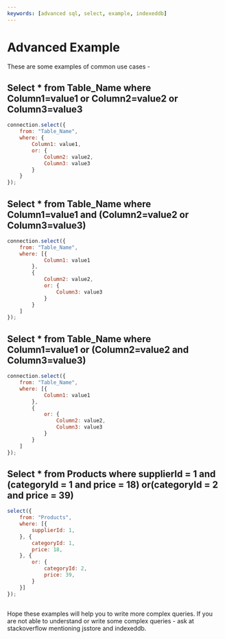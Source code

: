 ```yaml
---
keywords: [advanced sql, select, example, indexeddb]
---
```


# Advanced Example

These are some examples of common use cases -

## Select * from Table_Name where Column1=value1 or Column2=value2 or Column3=value3

```javascript
connection.select({
    from: "Table_Name",
    where: {
        Column1: value1,
        or: {
            Column2: value2,
            Column3: value3
        }
    }
});
```
    
## Select * from Table_Name where Column1=value1 and (Column2=value2 or Column3=value3)

```javascript
connection.select({
    from: "Table_Name",
    where: [{
            Column1: value1
        },
        {
            Column2: value2,
            or: {
                Column3: value3
            }
        }
    ]
});
```
    
## Select * from Table_Name where Column1=value1 or (Column2=value2 and Column3=value3)

```javascript
connection.select({
    from: "Table_Name",
    where: [{
            Column1: value1
        },
        {
            or: {
                Column2: value2,
                Column3: value3
            }
        }
    ]
});
```

## Select * from Products where supplierId = 1 and (categoryId = 1 and price = 18) or(categoryId = 2 and price = 39)

```javascript
select({
    from: "Products",
    where: [{
        supplierId: 1,
    }, {
        categoryId: 1,
        price: 18,
    }, {
        or: {
            categoryId: 2,
            price: 39,
        }
    }]
});
```

## 
    

Hope these examples will help you to write more complex queries. If you are not able to understand or write some complex queries - ask at stackoverflow mentioning jsstore and indexeddb.
